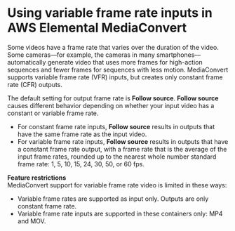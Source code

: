 # Using variable frame rate inputs in AWS Elemental MediaConvert<a name="using-variable-frame-rate-inputs"></a>

Some videos have a frame rate that varies over the duration of the video\. Some cameras—for example, the cameras in many smartphones—automatically generate video that uses more frames for high\-action sequences and fewer frames for sequences with less motion\. MediaConvert supports variable frame rate \(VFR\) inputs, but creates only constant frame rate \(CFR\) outputs\.

The default setting for output frame rate is **Follow source**\. **Follow source** causes different behavior depending on whether your input video has a constant or variable frame rate\.
+ For constant frame rate inputs, **Follow source** results in outputs that have the same frame rate as the input video\.
+ For variable frame rate inputs, **Follow source** results in outputs that have a constant frame rate output, with a frame rate that is the average of the input frame rates, rounded up to the nearest whole number standard frame rate: 1, 5, 10, 15, 24, 30, 50, or 60 fps\.



**Feature restrictions**  
MediaConvert support for variable frame rate video is limited in these ways:
+ Variable frame rates are supported as input only\. Outputs are only constant frame rate\.
+ Variable frame rate inputs are supported in these containers only: MP4 and MOV\.